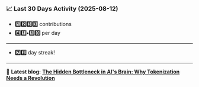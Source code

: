 <!--START_STATS-->
### 📈 Last 30 Days Activity (2025-08-12)  
- **1️⃣2️⃣3️⃣3️⃣** contributions  
- **4️⃣1️⃣•1️⃣0️⃣** per day
---
- **7️⃣3️⃣** day streak!
---
📝 **Latest blog:** [**The Hidden Bottleneck in AI's Brain: Why Tokenization Needs a Revolution**](https://andriak.com/blog/tokenization-revolution)
<!--END_STATS-->
